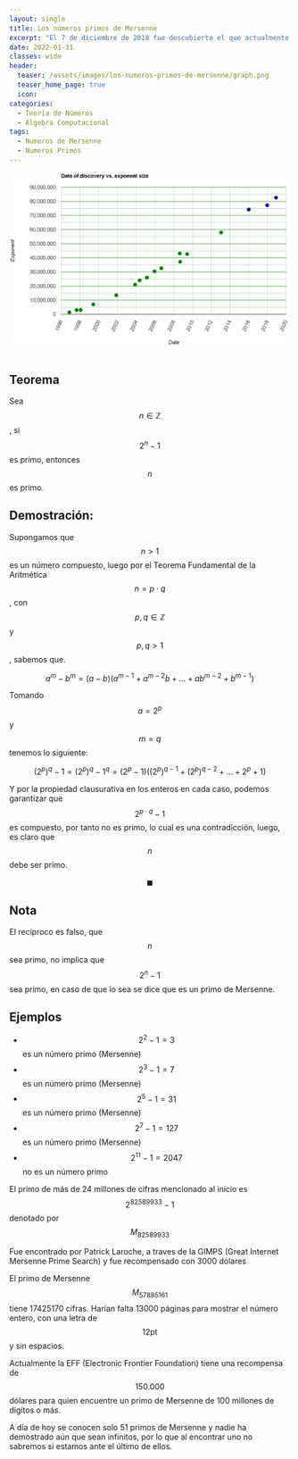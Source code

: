 ```yaml
---
layout: single
title: Los números primos de Mersenne
excerpt: "El 7 de diciembre de 2018 fue descubierto el que actualmente es el número primo más grande conocido, con más de 24 millones de cifras este gigantezco número es un primo de Mersenne"
date: 2022-01-31
classes: wide
header:
  teaser: /assets/images/los-numeros-primos-de-mersenne/graph.png
  teaser_home_page: true
  icon: 
categories:
  - Teoría de Números
  - Álgebra Computacional
tags:  
  - Numeros de Mersenne
  - Numeros Primos
---
```


<center> <img src="/assets/images/los-numeros-primos-de-mersenne/graph.png"> </center>
<br>

## Teorema 

Sea $$n \in \mathbb{Z}$$, si $$2^n-1$$ es primo, entonces $$n$$ es primo.

## Demostración:

Supongamos que $$n>1$$ es un número compuesto, luego por el Teorema Fundamental de la Aritmética $$n=p \cdot q$$, con $$p, q \in \mathbb{Z}$$ y $$p, q>1$$, sabemos que.

$$a^m-b^m=(a-b)\left(a^{m-1}+a^{m-2} b+\ldots+a b^{m-2}+b^{m-1}\right)$$

Tomando $$a=2^p$$ y $$m=q$$ tenemos lo siguiente:

$$
\left(2^p\right)^q-1=\left(2^p\right)^q-1^q=\left(2^p-1\right)\left(\left(2^p\right)^{q-1}+\left(2^p\right)^{q-2}+\ldots+2^p+1\right)
$$

Y por la propiedad clausurativa en los enteros en cada caso, podemos garantizar que $$2^{p \cdot q}-1$$ es compuesto, por tanto no es primo, lo cual es una contradicción, luego, es claro que $$n$$ debe ser primo.

$$\blacksquare$$

## Nota

El recíproco es falso, que $$n$$ sea primo, no implica que $$2^n-1$$ sea primo, en caso de que lo sea se dice que es un primo de Mersenne.


## Ejemplos

* $$2^2-1=3$$ es un número primo (Mersenne)
* $$2^3-1=7$$ es un número primo (Mersenne)
* $$2^5-1=31$$ es un número primo (Mersenne)
* $$2^7-1=127$$ es un número primo (Mersenne)
* $$2^{11}-1=2047$$ no es un número primo


El primo de más de 24 millones de cifras mencionado al inicio es $$2^{82589933}-1$$ denotado por $$M_{82589933}$$

Fue encontrado por Patrick Laroche, a traves de la GIMPS (Great Internet Mersenne Prime Search) y fue recompensado con 3000 dólares

El primo de Mersenne $$M_{57885161}$$ tiene 17425170 cifras. Harían falta 13000 páginas para mostrar el número entero, con una letra de $$12 \mathrm{pt}$$ y sin espacios.

Actualmente la EFF (Electronic Frontier Foundation) tiene una recompensa de $$150.000$$ dólares para quien encuentre un primo de Mersenne de 100 millones de dígitos o más.

A día de hoy se conocen solo 51 primos de Mersenne y nadie ha demostrado aún que sean infinitos, por lo que al encontrar uno no sabremos si estamos ante el último de ellos.